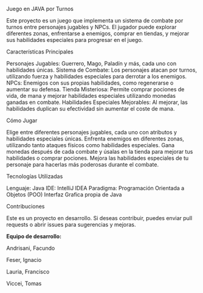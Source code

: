 Juego en JAVA por Turnos 

Este proyecto es un juego que implementa un sistema de combate por turnos entre personajes jugables y NPCs. El jugador puede explorar diferentes zonas, enfrentarse a enemigos, comprar en tiendas, y mejorar sus habilidades especiales para progresar en el juego.

Características Principales 

Personajes Jugables: Guerrero, Mago, Paladín y más, cada uno con habilidades únicas.
Sistema de Combate: Los personajes atacan por turnos, utilizando fuerza y habilidades especiales para derrotar a los enemigos.
NPCs: Enemigos con sus propias habilidades, como regenerarse o aumentar su defensa.
Tienda Misteriosa: Permite comprar pociones de vida, de mana y mejorar habilidades especiales utilizando monedas ganadas en combate.
Habilidades Especiales Mejorables: Al mejorar, las habilidades duplican su efectividad sin aumentar el coste de mana.

Cómo Jugar

Elige entre diferentes personajes jugables, cada uno con atributos y habilidades especiales únicas.
Enfrenta enemigos en diferentes zonas, utilizando tanto ataques físicos como habilidades especiales.
Gana monedas después de cada combate y úsalas en la tienda para mejorar tus habilidades o comprar pociones.
Mejora las habilidades especiales de tu personaje para hacerlas más poderosas durante el combate.

Tecnologías Utilizadas

Lenguaje: Java
IDE: IntelliJ IDEA
Paradigma: Programación Orientada a Objetos (POO)
Interfaz Grafica propia de Java

Contribuciones 

Este es un proyecto en desarrollo. Si deseas contribuir, puedes enviar pull requests o abrir issues para sugerencias y mejoras.

**Equipo de desarrollo:**

Andrisani, Facundo

Feser, Ignacio

Lauria, Francisco

Viccei, Tomas
